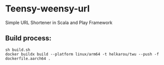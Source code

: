 # Teensy-weensy-url

Simple URL Shortener in Scala and Play Framework


## Build process:

```shell script
sh build.sh
docker buildx build --platform linux/arm64 -t helkarou/twu --push -f dockerfile.aarch64 .
```